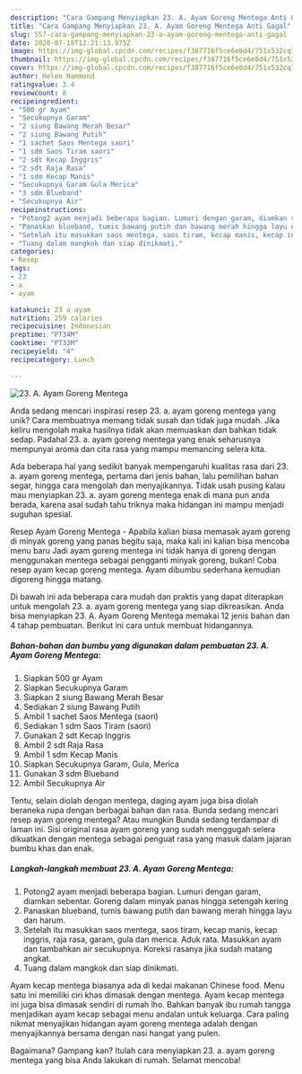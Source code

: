 ```yaml
---
description: "Cara Gampang Menyiapkan 23. A. Ayam Goreng Mentega Anti Gagal"
title: "Cara Gampang Menyiapkan 23. A. Ayam Goreng Mentega Anti Gagal"
slug: 557-cara-gampang-menyiapkan-23-a-ayam-goreng-mentega-anti-gagal
date: 2020-07-18T12:21:13.975Z
image: https://img-global.cpcdn.com/recipes/f387716f5ce6e8d4/751x532cq70/23-a-ayam-goreng-mentega-foto-resep-utama.jpg
thumbnail: https://img-global.cpcdn.com/recipes/f387716f5ce6e8d4/751x532cq70/23-a-ayam-goreng-mentega-foto-resep-utama.jpg
cover: https://img-global.cpcdn.com/recipes/f387716f5ce6e8d4/751x532cq70/23-a-ayam-goreng-mentega-foto-resep-utama.jpg
author: Helen Hammond
ratingvalue: 3.4
reviewcount: 8
recipeingredient:
- "500 gr Ayam"
- "Secukupnya Garam"
- "2 siung Bawang Merah Besar"
- "2 siung Bawang Putih"
- "1 sachet Saos Mentega saori"
- "1 sdm Saos Tiram saori"
- "2 sdt Kecap Inggris"
- "2 sdt Raja Rasa"
- "1 sdm Kecap Manis"
- "Secukupnya Garam Gula Merica"
- "3 sdm Blueband"
- "Secukupnya Air"
recipeinstructions:
- "Potong2 ayam menjadi beberapa bagian. Lumuri dengan garam, diamkan sebentar. Goreng dalam minyak panas hingga setengah kering"
- "Panaskan blueband, tumis bawang putih dan bawang merah hingga layu dan harum."
- "Setelah itu masukkan saos mentega, saos tiram, kecap manis, kecap inggris, raja rasa, garam, gula dan merica. Aduk rata. Masukkan ayam dan tambahkan air secukupnya. Koreksi rasanya jika sudah matang angkat."
- "Tuang dalam mangkok dan siap dinikmati."
categories:
- Resep
tags:
- 23
- a
- ayam

katakunci: 23 a ayam 
nutrition: 259 calories
recipecuisine: Indonesian
preptime: "PT34M"
cooktime: "PT33M"
recipeyield: "4"
recipecategory: Lunch

---
```



![23. A. Ayam Goreng Mentega](https://img-global.cpcdn.com/recipes/f387716f5ce6e8d4/751x532cq70/23-a-ayam-goreng-mentega-foto-resep-utama.jpg)

Anda sedang mencari inspirasi resep 23. a. ayam goreng mentega yang unik? Cara membuatnya memang tidak susah dan tidak juga mudah. Jika keliru mengolah maka hasilnya tidak akan memuaskan dan bahkan tidak sedap. Padahal 23. a. ayam goreng mentega yang enak seharusnya mempunyai aroma dan cita rasa yang mampu memancing selera kita.

Ada beberapa hal yang sedikit banyak mempengaruhi kualitas rasa dari 23. a. ayam goreng mentega, pertama dari jenis bahan, lalu pemilihan bahan segar, hingga cara mengolah dan menyajikannya. Tidak usah pusing kalau mau menyiapkan 23. a. ayam goreng mentega enak di mana pun anda berada, karena asal sudah tahu triknya maka hidangan ini mampu menjadi suguhan spesial.

Resep Ayam Goreng Mentega - Apabila kalian biasa memasak ayam goreng di minyak goreng yang panas begitu saja, maka kali ini kalian bisa mencoba menu baru Jadi ayam goreng mentega ini tidak hanya di goreng dengan menggunakan mentega sebagai pengganti minyak goreng, bukan! Coba resep ayam kecap goreng mentega. Ayam dibumbu sederhana kemudian digoreng hingga matang.


Di bawah ini ada beberapa cara mudah dan praktis yang dapat diterapkan untuk mengolah 23. a. ayam goreng mentega yang siap dikreasikan. Anda bisa menyiapkan 23. A. Ayam Goreng Mentega memakai 12 jenis bahan dan 4 tahap pembuatan. Berikut ini cara untuk membuat hidangannya.

<!--inarticleads1-->

##### Bahan-bahan dan bumbu yang digunakan dalam pembuatan 23. A. Ayam Goreng Mentega:

1. Siapkan 500 gr Ayam
1. Siapkan Secukupnya Garam
1. Siapkan 2 siung Bawang Merah Besar
1. Sediakan 2 siung Bawang Putih
1. Ambil 1 sachet Saos Mentega (saori)
1. Sediakan 1 sdm Saos Tiram (saori)
1. Gunakan 2 sdt Kecap Inggris
1. Ambil 2 sdt Raja Rasa
1. Ambil 1 sdm Kecap Manis
1. Siapkan Secukupnya Garam, Gula, Merica
1. Gunakan 3 sdm Blueband
1. Ambil Secukupnya Air


Tentu, selain diolah dengan mentega, daging ayam juga bisa diolah beraneka rupa dengan berbagai bahan dan rasa. Bunda sedang mencari resep ayam goreng mentega? Atau mungkin Bunda sedang terdampar di laman ini. Sisi original rasa ayam goreng yang sudah menggugah selera dikuatkan dengan mentega sebagai penguat rasa yang masuk dalam jajaran bumbu khas dan enak. 

<!--inarticleads2-->

##### Langkah-langkah membuat 23. A. Ayam Goreng Mentega:

1. Potong2 ayam menjadi beberapa bagian. Lumuri dengan garam, diamkan sebentar. Goreng dalam minyak panas hingga setengah kering
1. Panaskan blueband, tumis bawang putih dan bawang merah hingga layu dan harum.
1. Setelah itu masukkan saos mentega, saos tiram, kecap manis, kecap inggris, raja rasa, garam, gula dan merica. Aduk rata. Masukkan ayam dan tambahkan air secukupnya. Koreksi rasanya jika sudah matang angkat.
1. Tuang dalam mangkok dan siap dinikmati.


Ayam kecap mentega biasanya ada di kedai makanan Chinese food. Menu satu ini memiliki ciri khas dimasak dengan mentega. Ayam kecap mentega ini juga bisa dimasak sendiri di rumah lho. Bahkan banyak ibu rumah tangga menjadikan ayam kecap sebagai menu andalan untuk keluarga. Cara paling nikmat menyajikan hidangan ayam goreng mentega adalah dengan menyajikannya bersama dengan nasi hangat yang pulen. 

Bagaimana? Gampang kan? Itulah cara menyiapkan 23. a. ayam goreng mentega yang bisa Anda lakukan di rumah. Selamat mencoba!
